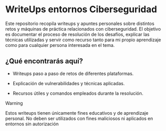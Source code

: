 # WriteUps entornos Ciberseguridad

Este repositorio recopila writeups y apuntes personales sobre distintos retos y máquinas de práctica relacionados con ciberseguridad.
El objetivo es documentar el proceso de resolución de los desafíos, explicar las técnicas utilizadas y servir como recurso tanto para mi propio aprendizaje como para cualquier persona interesada en el tema.

## ¿Qué encontrarás aquí?

- Writeups paso a paso de retos de diferentes plataformas.

- Explicación de vulnerabilidades y técnicas aplicadas.

- Recursos útiles y comandos empleados durante la resolución.

>[!WARNING]
>Estos writeups tienen únicamente fines educativos y de aprendizaje personal. No deben ser utilizados con fines maliciosos ni aplicados en entornos sin autorización

